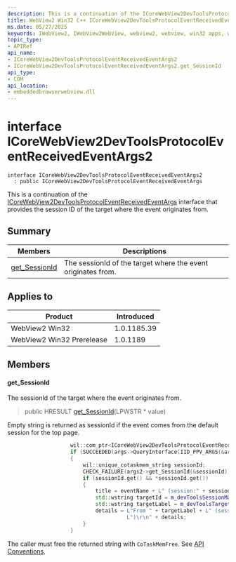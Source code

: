 ```yaml
---
description: This is a continuation of the ICoreWebView2DevToolsProtocolEventReceivedEventArgs interface that provides the session ID of the target where the event originates from.
title: WebView2 Win32 C++ ICoreWebView2DevToolsProtocolEventReceivedEventArgs2
ms.date: 05/27/2025
keywords: IWebView2, IWebView2WebView, webview2, webview, win32 apps, win32, edge, ICoreWebView2, ICoreWebView2Controller, browser control, edge html, ICoreWebView2DevToolsProtocolEventReceivedEventArgs2
topic_type: 
- APIRef
api_name:
- ICoreWebView2DevToolsProtocolEventReceivedEventArgs2
- ICoreWebView2DevToolsProtocolEventReceivedEventArgs2.get_SessionId
api_type:
- COM
api_location:
- embeddedbrowserwebview.dll
---
```


# interface ICoreWebView2DevToolsProtocolEventReceivedEventArgs2

```
interface ICoreWebView2DevToolsProtocolEventReceivedEventArgs2
  : public ICoreWebView2DevToolsProtocolEventReceivedEventArgs
```

This is a continuation of the [ICoreWebView2DevToolsProtocolEventReceivedEventArgs](icorewebview2devtoolsprotocoleventreceivedeventargs.md#icorewebview2devtoolsprotocoleventreceivedeventargs) interface that provides the session ID of the target where the event originates from.

## Summary

 Members                        | Descriptions
--------------------------------|---------------------------------------------
[get_SessionId](#get_sessionid) | The sessionId of the target where the event originates from.

## Applies to

Product                         | Introduced
--------------------------------|---------------------------------------------
WebView2 Win32            |    1.0.1185.39
WebView2 Win32 Prerelease |    1.0.1189

## Members

#### get_SessionId

The sessionId of the target where the event originates from.

> public HRESULT [get_SessionId](#get_sessionid)(LPWSTR * value)

Empty string is returned as sessionId if the event comes from the default session for the top page.

```cpp
                    wil::com_ptr<ICoreWebView2DevToolsProtocolEventReceivedEventArgs2> args2;
                    if (SUCCEEDED(args->QueryInterface(IID_PPV_ARGS(&args2))))
                    {
                        wil::unique_cotaskmem_string sessionId;
                        CHECK_FAILURE(args2->get_SessionId(&sessionId));
                        if (sessionId.get() && *sessionId.get())
                        {
                            title = eventName + L" (session:" + sessionId.get() + L")";
                            std::wstring targetId = m_devToolsSessionMap[sessionId.get()];
                            std::wstring targetLabel = m_devToolsTargetLabelMap[targetId];
                            details = L"From " + targetLabel + L" (session:" + sessionId.get() +
                                      L")\r\n" + details;
                        }
                    }
```

The caller must free the returned string with `CoTaskMemFree`. See [API Conventions](/microsoft-edge/webview2/concepts/win32-api-conventions#strings).

